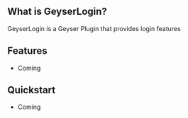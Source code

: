
## What is GeyserLogin?

GeyserLogin is a Geyser Plugin that provides login features

## Features

* Coming

## Quickstart

* Coming